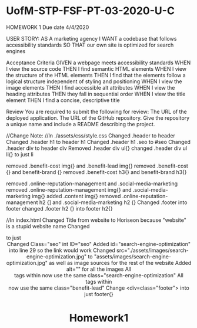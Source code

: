 # UofM-STP-FSF-PT-03-2020-U-C

HOMEWORK 1
Due date 4/4/2020

USER STORY:
AS A marketing agency
I WANT a codebase that follows accessibility standards
SO THAT our own site is optimized for search engines

Acceptance Criteria
GIVEN a webpage meets accessibility standards
WHEN I view the source code
THEN I find semantic HTML elements
WHEN I view the structure of the HTML elements
THEN I find that the elements follow a logical structure independent of styling and positioning
WHEN I view the image elements
THEN I find accessible alt attributes
WHEN I view the heading attributes
THEN they fall in sequential order
WHEN I view the title element
THEN I find a concise, descriptive title

Review
You are required to submit the following for review:
The URL of the deployed application.
The URL of the GitHub repository. Give the repository a unique name and include a README describing the project.

//Change Note:
//In ./assets/css/style.css
Changed .header to header
Changed .header h1 to header h1
Changed .header h1 .seo to #seo
Changed .header div to header div
Removed .header div ul{}
changed .header div ul li{} to just li

removed .benefit-cost img{} and .benefit-lead img{}
removed .benefit-cost {} and benefit-brand {}
removed .benefit-cost h3{} and benefit-brand h3{}

removed .online-reputation-management and .social-media-marketing
removed .online-reputation-management img{} and .social-media-marketing img{}
added .content img{}
removed .online-reputation-management h2 {] and .social-media-marketing h2 {}
Changed .footer into footer
changed .footer h2 {} into footer h2{}

//In index.html
Changed Title from website to Horiseon because "website" is a stupid website name
Changed <div class="header"> to just <header>
Changed Class="seo" int ID="seo"
Added id="search-engine-optimization" into line 29 so the link would work
Changed src="./assets/images/search-engine-optimization.jpg" to "assets/images/search-engine-optimization.jpg"
as well as image sources for the rest of the website
Added alt="" for all the images
All <div> tags within <content> now use the same class="search-engine-optimization"
All <div> tags within <div class="benefits"> now use the same class="benefit-lead"
Change <div=class="footer"> into just footer{}


# Homework1
